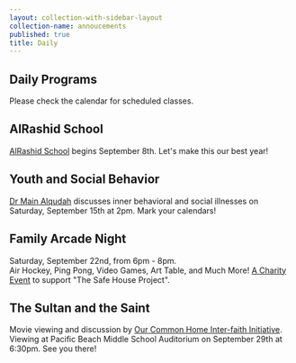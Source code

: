 ```yaml
---
layout: collection-with-sidebar-layout
collection-name: annoucements
published: true
title: Daily
---
```

## Daily Programs
Please check the calendar for scheduled classes.

## AlRashid School
[AlRashid School](http://www.icsd.org/events/alrashid-2018-2019-school-calendar) begins September 8th. Let's make this our best year!

## Youth and Social Behavior
[Dr Main Alqudah](http://www.icsd.org/events/youth-and-social-behavior) discusses inner behavioral and social illnesses on Saturday, September 15th at 2pm. Mark your calendars!

## Family Arcade Night
Saturday, September 22nd, from 6pm - 8pm.  
Air Hockey, Ping Pong, Video Games, Art Table, and Much More!
[A Charity Event](http://www.icsd.org/events/family-arcade-night) to support "The Safe House Project".

## The Sultan and the Saint
Movie viewing and discussion by [Our Common Home Inter-faith Initiative](http://www.icsd.org/events/the-sultan-and-the-saint). Viewing at Pacific Beach Middle School Auditorium on September 29th at 6:30pm. See you there!
